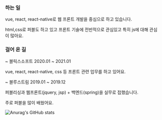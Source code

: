 ### 하는 일
vue, react, react-native로 웹 프론트 개발을 중심으로 하고 있습니다.

html,css로 퍼블도 하고 있고 프론트 기술에 전반적으로 관심있고 특히 js에 대해 관심이 많아요. 

### 걸어 온 길
~ 블릭스소프트 2020.01 ~ 2021.01

vue, react, react-native, css 등 프론트 관련 업무를 하고 있어요.


~ 블루스트림 2019.01 ~ 2019.12

퍼블리싱과 웹프론트(jquery, jsp) + 백엔드(spring)을 실무로 접했습니다.

주로 퍼블을 많이 배웠어요.

![Anurag's GitHub stats](https://github-readme-stats.vercel.app/api?username=kujarung&show_icons=true&theme=radical)
